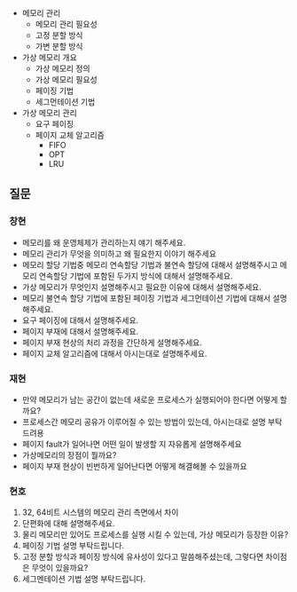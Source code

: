 - 메모리 관리
  - 메모리 관리 필요성
  - 고정 분할 방식
  - 가변 분할 방식
- 가상 메모리 개요
  - 가상 메모리 정의
  - 가상 메모리 필요성
  - 페이징 기법
  - 세그먼테이션 기법
- 가상 메모리 관리
  - 요구 페이징
  - 페이지 교체 알고리즘
    - FIFO
    - OPT
    - LRU

## 질문
### 창현
- 메모리를 왜 운영체제가 관리하는지 얘기 해주세요.
- 메모리 관리가 무엇을 의미하고 왜 필요한지 이야기 해주세요
- 메모리 할당 기법중 메모리 연속할당 기법과 불연속 할당에 대해서 설명해주시고 메모리 연속할당 기법에 포함된 두가지 방식에 대해서 설명해주세요.
- 가상 메모리가 무엇인지 설명해주시고 필요한 이유에 대해서 설명해주세요.
- 메모리 불연속 할당 기법에 포함된 페이징 기법과 세그먼테이션 기법에 대해서 설명해주세요.
- 요구 페이징에 대해서 설명해주세요.
- 페이지 부재에 대해서 설명해주세요.
- 페이지 부재 현상의 처리 과정을 간단하게 설명해주세요.
- 페이지 교체 알고리즘에 대해서 아시는대로 설명해주세요.

### 재현
- 만약 메모리가 남는 공간이 없는데 새로운 프로세스가 실행되어야 한다면 어떻게 할까요?
- 프로세스간 메모리 공유가 이루어질 수 있는 방법이 있는데, 아시는대로 설명 부탁드려용
- 페이지 fault가 일어나면 어떤 일이 발생할 지 자유롭게 설명해주세요
- 가상메모리의 장점이 뭘까요?
- 페이지 부재 현상이 빈번하게 일어난다면 어떻게 해결해볼 수 있을까요

### 현호
1. 32, 64비트 시스템의 메모리 관리 측면에서 차이
2. 단편화에 대해 설명해주세요.
3. 물리 메모리만 있어도 프로세스를 실행 시킬 수 있는데, 가상 메모리가 등장한 이유?
4. 페이징 기법 설명 부탁드립니다.
5. 고정 분할 방식과 페이징 방식에 유사성이 있다고 말씀해주셨는데, 그렇다면 차이점은 무엇이 있을까요?
6. 세그멘테이션 기법 설명 부탁드립니다.